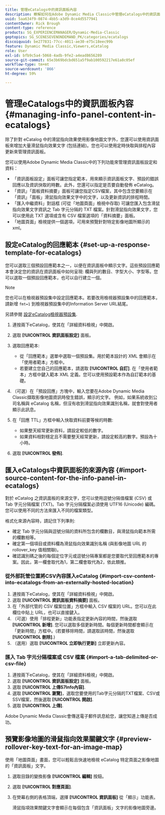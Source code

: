 ```yaml
---
title: 管理eCatalogs中的資訊面板內容
description: 瞭解如何在Adobe Dynamic Media Classic中管理eCatalogs中的資訊面板內容。
uuid: 5aa634f9-0874-4bb5-a3d9-8ce4d5577941
contentOwner: Rick Brough
content-type: reference
products: SG_EXPERIENCEMANAGER/Dynamic-Media-Classic
geptopics: SG_SCENESEVENONDEMAND_PK/categories/ecatalogs
discoiquuid: be277831-77cc-4011-ae30-e75c18eec99b
feature: Dynamic Media Classic,Viewers,eCatalog
role: User
exl-id: bfb9c5a4-5068-4adb-9fe2-a4ead8656289
source-git-commit: 65e3b69bdcbd651a5f9ab100592217e61a8c05ef
workflow-type: tm+mt
source-wordcount: '866'
ht-degree: 59%

---
```


# 管理eCatalogs中的資訊面板內容{#managing-info-panel-content-in-ecatalogs}

除了針對 eCatalog 中的滑鼠指向效果使用影像地圖文字外，您還可以使用資訊面板來增加大量滑鼠指向效果文字 (包括連結)。您也可以使用定時快取與排程內容更新來管理資訊面板。

您可以使用Adobe Dynamic Media Classic中的下列功能來管理資訊面板設定和資料：

* 「資訊面板設定」面板可讓您指定範本，用來顯示資訊面板文字、預設的錯誤回應以及資訊快取的時數。此外，您還可以指定是否要自動發佈 eCatalog。
* 「資訊」「面板資料摘要」面板可讓您指定CSV檔案，其中包含您要顯示在「資訊」「面板」滑鼠指向效果文字中的文字，以及更新資訊的排程時間。
* 「匯入中繼資料」對話框 (可從「地圖頁面」檢視中存取) 可讓您匯入包含滑鼠指向效果文字資訊之 Tab 字元分隔的 TXT 檔案。針對滑鼠指向效果文字，您可以使用此 TXT 選項或含有 CSV 檔案選項的「資料摘要」面板。
* 「地圖頁面」檢視提供一個選項，可用來預覽針對特定影像地圖所顯示的 xml。

## 設定eCatalog的回應範本 {#set-up-a-response-template-for-ecatalogs}

您可以選取三個預設回應範本之一，以便在資訊面板中顯示文字。這些預設回應範本會決定您的資訊在資訊面板中如何呈現: 欄與列的數目、字型大小、字型等。您可以選取一個預設回應範本，也可以自行建立一個。

>[!NOTE]
>
>您也可以在檢視器預設集中設定回應範本。若要改用檢視器預設集中的回應範本，請新增 `fmt=1` 到檢視器預設集中的Information Server URL結尾。
>
>另請參閱 [設定eCatalog檢視器預設集](setting-ecatalog-viewer-presets.md#setting_up_ecatalog_viewer_presets).

1. 連按兩下eCatalog，使其在「詳細資料檢視」中開啟。
1. 選取 **[!UICONTROL 資訊面板設定]** 面板。
1. 選取回應範本:

   * 從「回應範本」選單中選取一個預設集。用於範本設計的 XML 會顯示在「使用者範本」方框中。
   * 若要建立您自己的回應範本，請選取 **[!UICONTROL 自訂]**. 在「使用者範本」方框中鍵入範本 XML 定義。您可以使用預設範本作為自訂範本的基礎。

1. （可選）在「預設回應」方塊中，輸入您要在Adobe Dynamic Media Classic擷取影像地圖資訊時發生錯誤，顯示的文字。 例如，如果系統收到公司名稱與 eCatalog 名稱，但沒有收到滑鼠指向效果識別名稱，就會對使用者顯示此訊息。
1. 在「回應 TTL」方框中輸入快取資料前要等候的時數:

   * 如果整天經常更新資料，請設定較低的數字。
   * 如果資料相對穩定且不需要整天經常更新，請設定較高的數字。預設為十小時。

1. 選取 **[!UICONTROL 發佈]**.

## 匯入eCatalogs中資訊面板的來源內容 {#import-source-content-for-the-info-panel-in-ecatalogs}

對於 eCatalog 之資訊面板的來源文字，您可以使用逗號分隔值檔案 (CSV) 或 Tab 字元分隔檔案 (TXT)。Tab 字元分隔檔案必須使用 UTF16 (Unicode) 編碼。您可以使用不同的方法來匯入不同的檔案類型。

格式化來源內容時，請記住下列準則:

* 確定 Tab 字元分隔與逗號分隔的資料所包含的欄數目，與滑鼠指向範本所需的欄數相等。
* 確定第一個項目或資料欄為滑鼠指向效果識別名稱 (與影像地圖 URL 的 rollover_key 值相關聯)。
* 確認識別碼之後的每個定位字元或逗號分隔專案都是您要取代至回應範本的專案。因此，第一欄會取代為$1$，第二欄會取代為$2$，依此類推。

### 從外部託管位置將CSV內容匯入eCatalog {#import-csv-content-into-ecatalogs-from-an-externally-hosted-location}

1. 連按兩下eCatalog，使其在「詳細資料檢視」中開啟。
1. 選取 **[!UICONTROL 資訊面板資料摘要]** 面板。
1. 在「外部代管的 CSV 檔案位置」方框中輸入 CSV 檔案的 URL。您可以在此欄位中貼上 URL，也可以直接鍵入。
1. （可選）使用「排程更新」功能表指定更新內容的時間，然後選取 **[!UICONTROL 新增]**. 您可以選取多個更新時間。每個更新時間都會顯示在「更新時間」方框中。(若要移除時間，請選取該時間，然後選取 **[!UICONTROL 刪除]**.)
1. （選用）選取 **[!UICONTROL 立即執行更新]** 立即更新內容。

### 匯入 Tab 字元分隔檔案或 CSV 檔案 {#import-a-tab-delimited-or-csv-file}

<!-- 

Comment Type: remark
Last Modified By: unknown unknown 
Last Modified Date: 

<p>SR changed this section 10/23/2012</p>

 -->

1. 連按兩下eCatalog，使其在「詳細資料檢視」中開啟。
1. 選取 **[!UICONTROL 資訊面板設定]** 面板。
1. 選取 **[!UICONTROL 上傳S7Info內容]**.
1. 選取 **[!UICONTROL 瀏覽]**，選取您要使用的Tab字元分隔的TXT檔案、CSV或SSV檔案，然後選取 **[!UICONTROL 開啟]**.
1. 選取 **[!UICONTROL 上傳]**.

Adobe Dynamic Media Classic會傳送電子郵件訊息給您，讓您知道上傳是否成功。

## 預覽影像地圖的滑鼠指向效果關鍵文字 {#preview-rollover-key-text-for-an-image-map}

使用「地圖頁面」畫面，您可以輕鬆且快速地檢視 eCatalog 特定頁面之影像地圖的「資訊面板」文字。

1. 選取目錄的變換影像 **[!UICONTROL 編輯]** 按鈕。
1. 選取 **[!UICONTROL 對應頁面]**.
1. 在熒幕右側的表格頂端，選擇 **[!UICONTROL 資訊面板]** 從「顯示」功能表。

   滑鼠指項效果關鍵文字會顯示在每個包含「資訊面板」文字的影像地圖旁邊。
